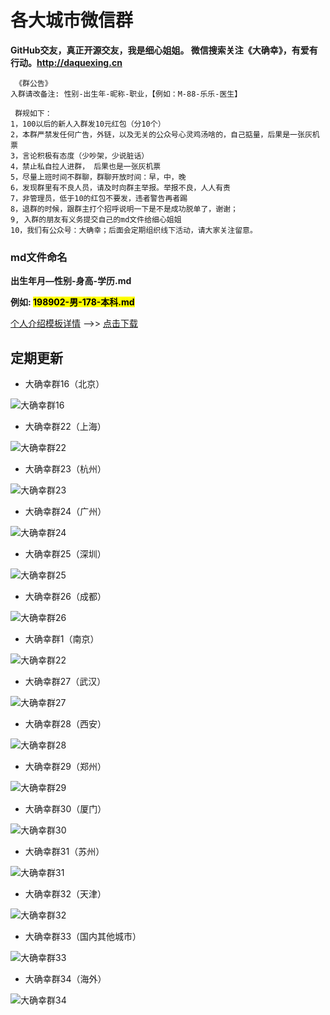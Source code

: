 #  各大城市微信群
**GitHub交友，真正开源交友，我是细心姐姐。 微信搜索关注《大确幸》，有爱有行动。<http://daquexing.cn>**
	
	 《群公告》
	入群请改备注: 性别-出生年-昵称-职业，【例如：M-88-乐乐-医生】
	
	 群规如下：    
	1，100以后的新人入群发10元红包（分10个）
	2，本群严禁发任何广告，外链，以及无关的公众号心灵鸡汤啥的，自己掂量，后果是一张灰机票
	3，言论积极有态度（少吵架，少说脏话）
	4，禁止私自拉人进群， 后果也是一张灰机票
	5，尽量上班时间不群聊，群聊开放时间：早，中，晚
	6，发现群里有不良人员，请及时向群主举报。举报不良，人人有责
	7，非管理员，低于10的红包不要发，违者警告再者踢 
	8，退群的时候，跟群主打个招呼说明一下是不是成功脱单了，谢谢；
	9, 入群的朋友有义务提交自己的md文件给细心姐姐
	10，我们有公众号：大确幸；后面会定期组织线下活动，请大家关注留意。

### md文件命名
**出生年月—性别-身高-学历.md**

**例如: <mark>198902-男-178-本科.md</mark>**

 [个人介绍模板详情](./个人介绍模板.md "下载个人介绍模板") -->>  [点击下载](./个人介绍模板.md "下载个人介绍模板") 

##  定期更新
* 大确幸群16（北京）

![大确幸群16](https://img.cdn.daquexing.cn/upload/20180627/aa30849104fa4d23b25e216c88183ca0.png)

* 大确幸群22（上海）

![大确幸群22](https://img.cdn.daquexing.cn/upload/20180627/079a1d25841546a2801fbe08ab3201d1.png)

* 大确幸群23（杭州）

![大确幸群23](https://img.cdn.daquexing.cn/upload/20180627/dd38f5a296064001b33793dd91e32cf8.png)

* 大确幸群24（广州）

![大确幸群24](https://img.cdn.daquexing.cn/upload/20180627/590e63fd837c49bc9a10e53c355325f9.png)

* 大确幸群25（深圳）

![大确幸群25](https://img.cdn.daquexing.cn/upload/20180627/501b9c36836b41cdb02c90403ba73052.png)

* 大确幸群26（成都）

![大确幸群26](https://img.cdn.daquexing.cn/upload/20180627/aab75c4548ee4e22b13665ae40d150de.png)


* 大确幸群1（南京）

![大确幸群22](https://img.cdn.daquexing.cn/upload/20180627/2a11ebf1b0c742568cdfb64f0c9e5653.png)


* 大确幸群27（武汉）

![大确幸群27](https://img.cdn.daquexing.cn/upload/20180627/7ea2ffbc365b463886fd05ad511e475f.png)

* 大确幸群28（西安）

![大确幸群28](https://img.cdn.daquexing.cn/upload/20180627/e37b0dd970284fce886bcc102c6f31d5.png)

* 大确幸群29（郑州）

![大确幸群29](https://img.cdn.daquexing.cn/upload/20180627/3173fad6700a4b129ea8bbf1f623e67e.png)

* 大确幸群30（厦门）

![大确幸群30](https://img.cdn.daquexing.cn/upload/20180627/cd18b774e5544a348783a1dbd27d7171.png)

* 大确幸群31（苏州）

![大确幸群31](https://img.cdn.daquexing.cn/upload/20180627/52b3e7526454447c84cac2b26da5ad2c.png)

* 大确幸群32（天津）

![大确幸群32](https://img.cdn.daquexing.cn/upload/20180627/3d564928f16941f2ba94d191a726b834.png)

* 大确幸群33（国内其他城市）

![大确幸群33](https://img.cdn.daquexing.cn/upload/20180627/2985f590cdd045f8b4d03bae73eb20e3.png)

* 大确幸群34（海外）

![大确幸群34](https://img.cdn.daquexing.cn/upload/20180627/1406cb0318054dc88dcd41d8df26d978.png)